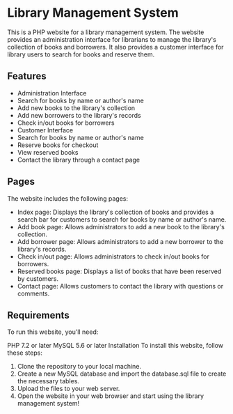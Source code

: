 # Library Management System

This is a PHP website for a library management system. The website provides an administration interface for librarians to manage the library's collection of books and borrowers. It also provides a customer interface for library users to search for books and reserve them.

## Features
- Administration Interface
- Search for books by name or author's name
- Add new books to the library's collection
- Add new borrowers to the library's records
- Check in/out books for borrowers
- Customer Interface
- Search for books by name or author's name
- Reserve books for checkout
- View reserved books
- Contact the library through a contact page


## Pages
The website includes the following pages:

- Index page: Displays the library's collection of books and provides a search bar for customers to search for books by name or author's name.
- Add book page: Allows administrators to add a new book to the library's collection.
- Add borrower page: Allows administrators to add a new borrower to the library's records.
- Check in/out page: Allows administrators to check in/out books for borrowers.
- Reserved books page: Displays a list of books that have been reserved by customers.
- Contact page: Allows customers to contact the library with questions or comments.

## Requirements
To run this website, you'll need:

PHP 7.2 or later
MySQL 5.6 or later
Installation
To install this website, follow these steps:

1. Clone the repository to your local machine.
2. Create a new MySQL database and import the database.sql file to create the necessary tables.
3. Upload the files to your web server.
4. Open the website in your web browser and start using the library management system!


